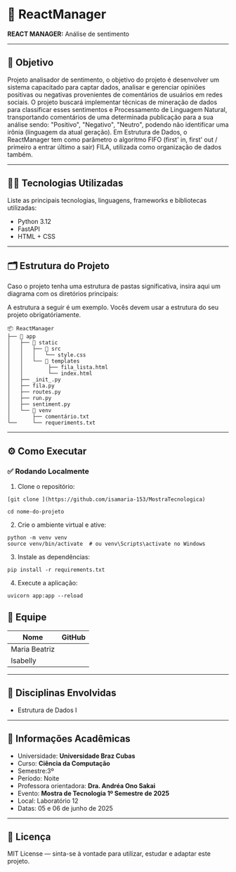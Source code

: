 # 🚀 ReactManager

**REACT MANAGER:** Análise de sentimento

---

## 🎯 Objetivo

Projeto analisador de sentimento, o objetivo do projeto é desenvolver um sistema capacitado para captar dados, analisar e gerenciar opiniões positivas ou negativas provenientes de comentários de usuários em redes sociais. O projeto buscará implementar técnicas de mineração de dados para classificar esses sentimentos e Processamento de Linguagem Natural, transportando comentários de uma determinada publicação para a sua análise sendo: "Positivo", "Negativo", "Neutro", podendo não identificar uma irônia (linguagem da atual geração). Em Estrutura de Dados, o ReactManager tem como parâmetro o algoritmo FIFO (first' in, first' out / primeiro a entrar último a sair) FILA, utilizada como organização de dados também.

 

---

## 👨‍💻 Tecnologias Utilizadas

Liste as principais tecnologias, linguagens, frameworks e bibliotecas utilizadas:

- Python 3.12  
- FastAPI 
-  HTML + CSS 

---

## 🗂️ Estrutura do Projeto

Caso o projeto tenha uma estrutura de pastas significativa, insira aqui um diagrama com os diretórios principais:

A estrutura a seguir é um exemplo. Vocês devem usar a estrutura do seu projeto obrigatóriamente. 
```
📦 ReactManager
├── 📁 app
│   ├── 📁 static
│   │   ├── 📁 src
│   │   │   └── style.css
│   │   └── 📁 templates
│   │        ├── fila_lista.html
│   │        └── index.html
│   ├── _init_.py
│   ├── fila.py
│   ├── routes.py
│   ├── run.py
│   ├── sentiment.py
│   └── 📁 venv
│       ├── comentário.txt
└──     └── requeriments.txt
```

---

## ⚙️ Como Executar

### ✅ Rodando Localmente

1. Clone o repositório:

```
[git clone ](https://github.com/isamaria-153/MostraTecnologica)

cd nome-do-projeto
```

2. Crie o ambiente virtual e ative:

```
python -m venv venv
source venv/bin/activate  # ou venv\Scripts\activate no Windows
```

3. Instale as dependências:

```
pip install -r requirements.txt
```

4. Execute a aplicação:

```
uvicorn app:app --reload
```

## 👥 Equipe

| Nome | GitHub |
|------|--------|
| Maria Beatriz
| Isabelly |

---

## 🧠 Disciplinas Envolvidas

- Estrutura de Dados I

---

## 🏫 Informações Acadêmicas

- Universidade: **Universidade Braz Cubas**
- Curso: **Ciência da Computação**
- Semestre:3º 
- Período:  Noite
- Professora orientadora: **Dra. Andréa Ono Sakai**
- Evento: **Mostra de Tecnologia 1º Semestre de 2025**
- Local: Laboratório 12
- Datas: 05 e 06 de junho de 2025

---

## 📄 Licença

MIT License — sinta-se à vontade para utilizar, estudar e adaptar este projeto.





